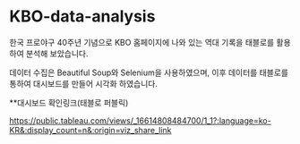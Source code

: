 # KBO-data-analysis

한국 프로야구 40주년 기념으로 KBO 홈페이지에 나와 있는 역대 기록을 태블로를 활용하여 분석해 보았습니다.

데이터 수집은 Beautiful Soup와 Selenium을 사용하였으며, 이후 데이터를 태블로를 통하여 대시보드를 만들어 시각화 하였습니다.

**대시보드 확인링크(태블로 퍼블릭)

https://public.tableau.com/views/_16614808484700/1_1?:language=ko-KR&:display_count=n&:origin=viz_share_link
